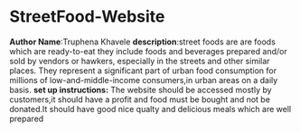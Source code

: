 # StreetFood-Website
**Author Name**:Truphena Khavele
**description**:street foods are are foods which are ready-to-eat they include foods and beverages prepared and/or sold by vendors or hawkers, especially in the streets and other similar places. 
They represent a significant part of urban food consumption for millions of low-and-middle-income consumers,in urban areas on a daily basis.
**set up instructions:** The website should be accessed mostly by customers,it should have a profit and food must be bought and not be donated.It should have good nice qualty and delicious meals which are well prepared

